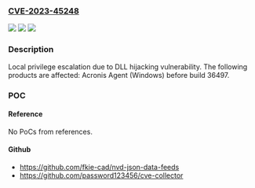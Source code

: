 ### [CVE-2023-45248](https://cve.mitre.org/cgi-bin/cvename.cgi?name=CVE-2023-45248)
![](https://img.shields.io/static/v1?label=Product&message=Acronis%20Agent&color=blue)
![](https://img.shields.io/static/v1?label=Version&message=unspecified%3C%2036497%20&color=brighgreen)
![](https://img.shields.io/static/v1?label=Vulnerability&message=CWE-427&color=brighgreen)

### Description

Local privilege escalation due to DLL hijacking vulnerability. The following products are affected: Acronis Agent (Windows) before build 36497.

### POC

#### Reference
No PoCs from references.

#### Github
- https://github.com/fkie-cad/nvd-json-data-feeds
- https://github.com/password123456/cve-collector

